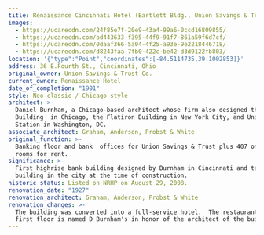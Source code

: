 ```yaml
---
title: Renaissance Cincinnati Hotel (Bartlett Bldg., Union Savings & Trust Co.)
images:
  - https://ucarecdn.com/24f85e7f-20e9-43a4-99a6-0ccd16809855/
  - https://ucarecdn.com/bd443633-f395-44f9-91f7-861a59f6d7cf/
  - https://ucarecdn.com/0daaf366-5a04-4f25-a93e-9e2218446718/
  - https://ucarecdn.com/d8243faa-7fb0-422c-be42-d3d9122fb803/
location: '{"type":"Point","coordinates":[-84.5114735,39.1002853]}'
address: 36 E.Fourth St., Cincinnati, Ohio
original_owner: Union Savings & Trust Co.
current_owner: Renaissance Hotel
date_of_completion: "1901"
style: Neo-classic / Chicago style
architect: >-
  Daniel Burnham, a Chicago-based architect whose firm also designed the Rookery
  Building  in Chicago, the Flatiron Building in New York City, and Union
  Station in Washington, DC.
associate_architect: Graham, Anderson, Probst & White
original_function: >-
  Banking floor and bank  offices for Union Savings & Trust plus 407 office
  rooms for rent.
significance: >-
  First highrise bank building designed by Burnham in Cincinnati and tallest
  building in the city at the time of construction.
historic_status: Listed on NRHP on August 29, 2008.
renovation_date: "1927"
renovation_architect: Graham, Anderson, Probst & White
renovation_changes: >-
  The building was converted into a full-service hotel.  The restaurant on the
  first floor is named D Burnham's in honor of the architect of the building.
---
```

